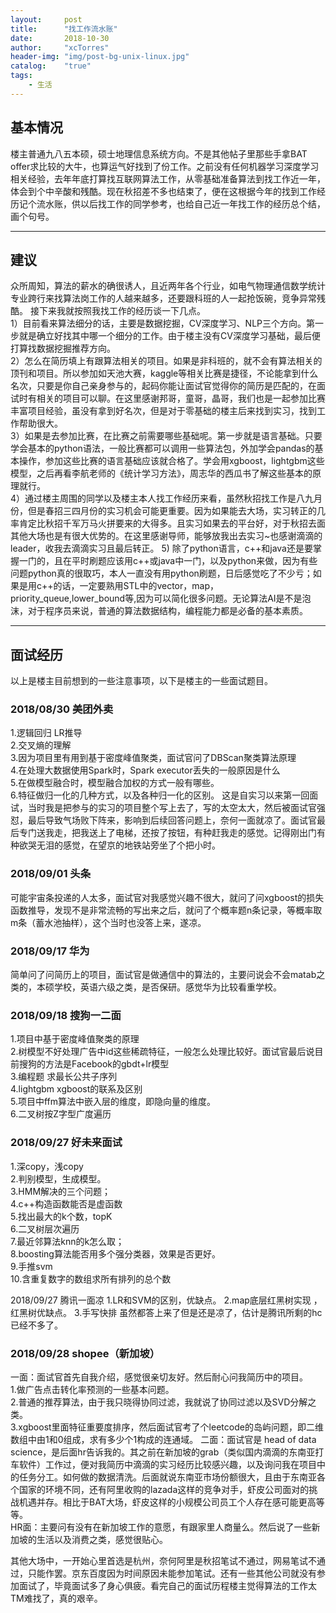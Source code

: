 ```yaml
---
layout:     post
title:      "找工作流水账"
date:       2018-10-30
author:     "xcTorres"
header-img: "img/post-bg-unix-linux.jpg"
catalog:    "true"
tags:
    - 生活
---
```

## 基本情况 ##
楼主普通九八五本硕，硕士地理信息系统方向。不是其他帖子里那些手拿BAT offer求比较的大牛，也算运气好找到了份工作。之前没有任何机器学习深度学习相关经验，去年年底打算找互联网算法工作，从零基础准备算法到找工作近一年，体会到个中辛酸和残酷。现在秋招差不多也结束了，便在这根据今年的找到工作经历记个流水账，供以后找工作的同学参考，也给自己近一年找工作的经历总个结，画个句号。

---
## 建议 ##

众所周知，算法的薪水的确很诱人，且近两年各个行业，如电气物理通信数学统计专业跨行来找算法岗工作的人越来越多，还要跟科班的人一起抢饭碗，竞争异常残酷。 接下来我就按照我找工作的经历谈一下几点。  
1）目前看来算法细分的话，主要是数据挖掘，CV深度学习、NLP三个方向。第一步就是确立好找其中哪一个细分的工作。由于楼主没有CV深度学习基础，最后便打算找数据挖掘推荐方向。  
2）怎么在简历填上有跟算法相关的项目。如果是非科班的，就不会有算法相关的顶刊和项目。所以参加如天池大赛，kaggle等相关比赛是捷径，不论能拿到什么名次，只要是你自己亲身参与的，起码你能让面试官觉得你的简历是匹配的，在面试时有相关的项目可以聊。在这里感谢邦哥，童哥，晶哥，我们也是一起参加比赛丰富项目经验，虽没有拿到好名次，但是对于零基础的楼主后来找到实习，找到工作帮助很大。  
3）如果是去参加比赛，在比赛之前需要哪些基础呢。第一步就是语言基础。只要学会基本的python语法，一般比赛都可以调用一些算法包，外加学会pandas的基本操作，参加这些比赛的语言基础应该就合格了。学会用xgboost，lightgbm这些模型，之后再看李航老师的《统计学习方法》，周志华的西瓜书了解这些基本的原理就行。  
4）通过楼主周围的同学以及楼主本人找工作经历来看，虽然秋招找工作是八九月份，但是春招三四月份的实习机会可能更重要。因为如果能去大场，实习转正的几率肯定比秋招千军万马火拼要来的大得多。且实习如果去的平台好，对于秋招去面其他大场也是有很大优势的。在这里感谢导师，能够放我出去实习~也感谢滴滴的leader，收我去滴滴实习且最后转正。 
5) 除了python语言，c++和java还是要掌握一门的，且在平时刷题应该用c++或java中一门，以及python来做，因为有些问题python真的很取巧，本人一直没有用python刷题，日后感觉吃了不少亏；如果是用c++的话，一定要熟用STL中的vector，map，priority_queue,lower_bound等,因为可以简化很多问题。无论算法AI是不是泡沫，对于程序员来说，普通的算法数据结构，编程能力都是必备的基本素质。

---
## 面试经历 ##

以上是楼主目前想到的一些注意事项，以下是楼主的一些面试题目。  
### 2018/08/30 美团外卖 ###
1.逻辑回归 LR推导  
2.交叉熵的理解  
3.因为项目里有用到基于密度峰值聚类，面试官问了DBScan聚类算法原理  
4.在处理大数据使用Spark时，Spark executor丢失的一般原因是什么  
5.在做模型融合时，模型融合加权的方式一般有哪些。  
6.特征做归一化的几种方式，以及各种归一化的区别。 
这是自实习以来第一回面试，当时我是把参与的实习的项目整个写上去了，写的太空太大，然后被面试官强怼，最后导致气场败下阵来，影响到后续回答问题上，奈何一面就凉了。面试官最后专门送我走，把我送上了电梯，还按了按钮，有种赶我走的感觉。记得刚出门有种欲哭无泪的感觉，在望京的地铁站旁坐了个把小时。 
  
### 2018/09/01 头条  ###
可能宇宙条投递的人太多，面试官对我感觉兴趣不很大，就问了问xgboost的损失函数推导，发现不是非常流畅的写出来之后，就问了个概率题n条记录，等概率取m条（蓄水池抽样），这个当时也没答上来，遂凉。

### 2018/09/17 华为  ###
简单问了问简历上的项目，面试官是做通信中的算法的，主要问说会不会matab之类的，本硕学校，英语六级之类，是否保研。感觉华为比较看重学校。

### 2018/09/18 搜狗一二面  ###
1.项目中基于密度峰值聚类的原理  
2.树模型不好处理广告中id这些稀疏特征，一般怎么处理比较好。面试官最后说目前搜狗的方法是Facebook的gbdt+lr模型  
3.编程题 求最长公共子序列  
4.lightgbm xgboost的联系及区别  
5.项目中ffm算法中嵌入层的维度，即隐向量的维度。  
6.二叉树按Z字型广度遍历

### 2018/09/27 好未来面试 ###
1.深copy，浅copy  
2.判别模型，生成模型。  
3.HMM解决的三个问题；  
4.c++构造函数能否是虚函数  
5.找出最大的k个数，topK  
6.二叉树层次遍历  
7.最近邻算法knn的k怎么取；  
8.boosting算法能否用多个强分类器，效果是否更好。  
9.手推svm  
10.含重复数字的数组求所有排列的总个数

2018/09/27 腾讯一面凉
1.LR和SVM的区别，优缺点。
2.map底层红黑树实现 ，红黑树优缺点。
3.手写快排
虽然都答上来了但是还是凉了，估计是腾讯所剩的hc已经不多了。

### 2018/09/28 shopee（新加坡） ###
一面：面试官首先自我介绍，感觉很亲切友好。然后耐心问我简历中的项目。  
1.做广告点击转化率预测的一些基本问题。  
2.普通的推荐算法，由于我只晓得协同过滤，我就说了协同过滤以及SVD分解之类。  
3.xgboost里面特征重要度排序，然后面试官考了个leetcode的岛屿问题，即二维数组中由1和0组成，求有多少个1构成的连通域。
二面：面试官是 head of data science，是后面hr告诉我的。其之前在新加坡的grab（类似国内滴滴的东南亚打车软件）工作过，便对我简历中滴滴的实习经历比较感兴趣，以及询问我在项目中的任务分工。如何做的数据清洗。后面就说东南亚市场份额很大，且由于东南亚各个国家的环境不同，还有阿里收购的lazada这样的竞争对手，虾皮公司面对的挑战机遇并存。相比于BAT大场，虾皮这样的小规模公司员工个人存在感可能更高等等。  
HR面：主要问有没有在新加坡工作的意愿，有跟家里人商量么。然后说了一些新加坡的生活以及消费之类，感觉很贴心。  

其他大场中，一开始心里首选是杭州，奈何阿里是秋招笔试不通过，网易笔试不通过，只能作罢。京东百度因为时间原因未能参加笔试。还有一些其他公司就没有参加面试了，毕竟面试多了身心俱疲。看完自己的面试历程楼主觉得算法的工作太TM难找了，真的艰辛。